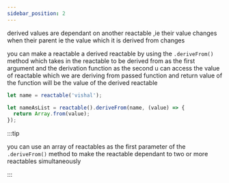 ```yaml
---
sidebar_position: 2
---
```


derived values are dependant on another reactable ,ie their value changes when their parent ie the value which it is derived from changes

you can make a reactable a derived reactable by using the `.deriveFrom()` method which takes in the reactable to be derived from as the first argument and the derivation function as the second u can access the value of reactable which we are deriving from passed function
and return value of the function will be the value of the derived reactable

```js
let name = reactable('vishal');

let nameAsList = reactable().deriveFrom(name, (value) => {
  return Array.from(value);
});
```

:::tip

you can use an array of reactables as the first parameter of the `.deriveFrom()` method to make the reactable dependant to two or more reactables simultaneously

:::
